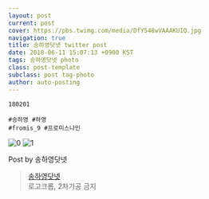 ```yaml
---
layout: post
current: post
cover: https://pbs.twimg.com/media/DfY548wVAAAKUIQ.jpg
navigation: true
title: 송하영닷넷 twitter post
date: 2018-06-11 15:07:13 +0900 KST
tags: 송하영닷넷 photo
class: post-template
subclass: post tag-photo
author: auto-posting
---
```


```  
180201   
  
#송하영 #하영  
#fromis_9 #프로미스나인  

```

![0](https://pbs.twimg.com/media/DfY548xVAAAAlBU.jpg)
![1](https://pbs.twimg.com/media/DfY548wVAAAKUIQ.jpg)


Post by 송하영닷넷

> [송하영닷넷](https://twitter.com/970929_net)  
로고크롭, 2차가공 금지